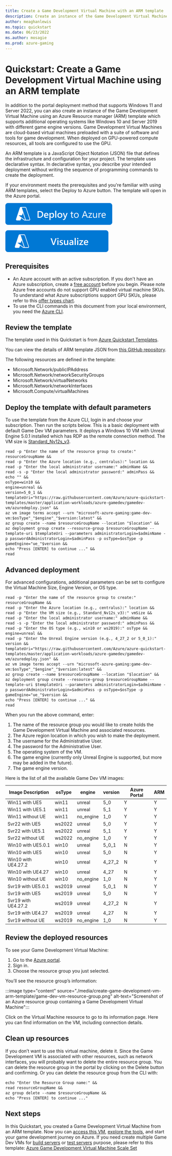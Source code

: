 ```yaml
---
title: Create a Game Development Virtual Machine with an ARM template
description: Create an instance of the Game Development Virtual Machine using an Azure Resource Manager (ARM) template.
author: meaghanlewis
ms.topic: quickstart
ms.date: 06/23/2022
ms.author: mosagie
ms.prod: azure-gaming
---
```


# Quickstart: Create a Game Development Virtual Machine using an ARM template

In addition to the portal deployment method that supports Windows 11 and Server 2022, you can also create an instance of the Game Development Virtual Machine using an Azure Resource manager (ARM) template which supports additional operating systems like Windows 10 and Server 2019 with different game engine versions. Game Development Virtual Machines are cloud-based virtual machines preloaded with a suite of software and tools for game development. When deployed on GPU-powered compute resources, all tools are configured to use the GPU.

An ARM template is a JavaScript Object Notation (JSON) file that defines the infrastructure and configuration for your project. The template uses declarative syntax. In declarative syntax, you describe your intended deployment without writing the sequence of programming commands to create the deployment.

If your environment meets the prerequisites and you're familiar with using ARM templates, select the Deploy to Azure button. The template will open in the Azure portal.

[![Deploy To Azure](https://raw.githubusercontent.com/Azure/azure-quickstart-templates/master/1-CONTRIBUTION-GUIDE/images/deploytoazure.svg?sanitize=true)](https://portal.azure.com/#create/Microsoft.Template/uri/https%3A%2F%2Fraw.githubusercontent.com%2FAzure%2Fazure-quickstart-templates%2Fmaster%2Fapplication-workloads%2Fazure-gamedev%2Fgamedev-vm%2Fazuredeploy.json)

[![Visualize](https://raw.githubusercontent.com/Azure/azure-quickstart-templates/master/1-CONTRIBUTION-GUIDE/images/visualizebutton.svg?sanitize=true)](http://armviz.io/#/?load=https%3A%2F%2Fraw.githubusercontent.com%2FAzure%2Fazure-quickstart-templates%2Fmaster%2Fapplication-workloads%2Fazure-gamedev%2Fgamedev-vm%2Fazuredeploy.json)

## Prerequisites

- An Azure account with an active subscription. If you don't have an Azure subscription, create a [free account](https://azure.microsoft.com/free) before you begin. Please note Azure free accounts do not support GPU enabled virtual machine SKUs. To understand what Azure subscriptions support GPU SKUs, please refer to this <a href="./offer-types.md" target="_blank">offer types chart</a>.
- To use the CLI commands in this document from your local environment, you need the [Azure CLI](/cli/azure/install-azure-cli).

## Review the template

The template used in this Quickstart is from [Azure Quickstart Templates](/azure/azure-quickstart-templates/gamedev-vm/).

You can view the details of ARM template JSON from [this GitHub repository](https://github.com/Azure/azure-quickstart-templates/blob/master/application-workloads/azure-gamedev/gamedev-vm/azuredeploy.json).  

<!-- <Add copy of ARM template JSON (it’s really big)> -->

The following resources are defined in the template:

- Microsoft.Network/publicIPAddress
- Microsoft.Network/networkSecurityGroups
- Microsoft.Network/virtualNetworks
- Microsoft.Network/networkInterfaces
- Microsoft.Compute/virtualMachines

## Deploy the template with default parameters

To use the template from the Azure CLI, login in and choose your subscription. Then run the scripts below. This is a basic deployment with default Game Dev VM parameters. It deploys a Windows 10 VM with Unreal Engine 5.0.1 installed which has RDP as the remote connection method. The VM size is <a href="/azure/virtual-machines/nvv3-series" target="_blank">Standard_Nv12s_v3</a>.

```azurecli-interactive
read -p "Enter the name of the resource group to create:" resourceGroupName && 
read -p "Enter the Azure location (e.g., centralus):" location && 
read -p "Enter the local administrator username:" adminName && 
read -s -p "Enter the local administrator password:" adminPass &&
echo "" && 
osType=win10 && 
engine=unreal && 
version=5_0_1 && 
templateUri="https://raw.githubusercontent.com/Azure/azure-quickstart-templates/master/application-workloads/azure-gamedev/gamedev-vm/azuredeploy.json" && 
az vm image terms accept --urn "microsoft-azure-gaming:game-dev-vm:$osType"_"$engine"_"$version:latest" && 
az group create --name $resourceGroupName --location "$location" && 
az deployment group create --resource-group $resourceGroupName --template-uri $templateUri --parameters administratorLogin=$adminName -p passwordAdministratorLogin=$adminPass -p osType=$osType -p gameEngine="ue_"$version && 
echo "Press [ENTER] to continue ..." && 
read 
```

## Advanced deployment

For advanced configurations, additional parameters can be set to configure the Virtual Machine Size, Engine Version, or OS type.  

```azurecli-interactive
read -p "Enter the name of the resource group to create:" resourceGroupName && 
read -p "Enter the Azure location (e.g., centralus):" location && 
read -p "Enter the VM size (e.g., Standard_Nv12s_v3):" vmSize && 
read -p "Enter the local administrator username:" adminName && 
read -s -p "Enter the local administrator password:" adminPass && 
read -p "Enter the OS type (e.g., win10 or ws2019):" osType && 
engine=unreal && 
read -p "Enter the Unreal Engine version (e.g., 4_27_2 or 5_0_1):" version && 
templateUri="https://raw.githubusercontent.com/Azure/azure-quickstart-templates/master/application-workloads/azure-gamedev/gamedev-vm/azuredeploy.json" && 
az vm image terms accept --urn "microsoft-azure-gaming:game-dev-vm:$osType"_"$engine"_"$version:latest" && 
az group create --name $resourceGroupName --location "$location" && 
az deployment group create --resource-group $resourceGroupName --template-uri $templateUri --parameters administratorLogin=$adminName -p passwordAdministratorLogin=$adminPass -p osType=$osType -p gameEngine="ue_"$version && 
echo "Press [ENTER] to continue ..." && 
read 
```

When you run the above command, enter:

1. The name of the resource group you would like to create holds the Game Development Virtual Machine and associated resources.
1. The Azure region location in which you wish to make the deployment.
1. The username for the Administrative User.
1. The password for the Administrative User.
1. The operating system of the VM.
1. The game engine (currently only Unreal Engine is supported, but more may be added in the future).
1. The game engine version.

Here is the list of all the available Game Dev VM images:

| Image Description | osType | engine | version | Azure Portal | ARM |
| --- | --- | ---| --- | --- | --- |
| Win11 with UE5 | win11 | unreal | 5_0 | Y | Y |
| Win11 with UE5.1 | win11| unreal | 5_1 | Y | Y |
| Win11 without UE | win11 | no_engine | 1_0 | Y | Y |
| Svr22 with UE5 | ws2022 | unreal | 5_0 | Y | Y |
| Svr22 with UE5.1 | ws2022 | unreal | 5_1 | Y | Y |
| Svr22 without UE | ws2022 | no_engine | 1_0 | Y | Y |
| Win10 with UE5.0.1 | win10 | unreal | 5_0_1 | N | Y |
| Win10 with UE5| win10| unreal| 5_0 | N | Y |
| Win10 with UE4.27.2 | win10| unreal| 4_27_2 | N | Y |
| Win10 with UE4.27 | win10 | unreal | 4_27 | N | Y
| Win10 without UE | win10 | no_engine | 1_0 | N | Y
| Svr19 with UE5.0.1 | ws2019 | unreal | 5_0_1 | N | Y |
| Svr19 with UE5 | ws2019 | unreal | 5_0 | N | Y |
| Svr19 with UE4.27.2 | ws2019| unreal | 4_27_2 | N | Y |
| Svr19 with UE4.27 | ws2019 | unreal | 4_27 | N | Y |
| Svr19 without UE | ws2019 | no_engine | 1_0 | N | Y |

## Review the deployed resources

To see your Game Development Virtual Machine:

1. Go to the [Azure portal](https://portal.azure.com).
2. Sign in.
3. Choose the resource group you just selected.

You’ll see the resource group’s information:

:::image type="content" source="./media/create-game-development-vm-arm-template/game-dev-vm-resource-group.png" alt-text="Screenshot of an Azure resource group containing a Game Development Virtual Machine":::

Click on the Virtual Machine resource to go to its information page. Here you can find information on the VM, including connection details.

## Clean up resources

If you don’t want to use this virtual machine, delete it. Since the Game Development VM is associated with other resources, such as network interfaces, you will probably want to delete the entire resource group. You can delete the resource group in the portal by clicking on the Delete button and confirming. Or you can delete the resource group from the CLI with:

```azurecli-interactive
echo "Enter the Resource Group name:" &&
read resourceGroupName &&
az group delete --name $resourceGroupName &&
echo "Press [ENTER] to continue ..."
```

## Next steps

In this Quickstart, you created a Game Development Virtual Machine from an ARM template. Now you can [access this VM](/gaming/azure/game-dev-virtual-machine/create-game-development-vm-for-unreal#access-the-game-development-vm), [explore the tools](/gaming/azure/game-dev-virtual-machine/tools-included-azure-game-dev-kit), and start your game development journey on Azure. 
If you need create multiple Game Dev VMs for <a href="/overview#using-as-build-servers" target="_blank">build servers</a> or <a href="/overview#using-as-test-servers" target="_blank">test servers</a> purpose, please refer to this template: [Azure Game Development Virtual Machine Scale Set](https://github.com/Azure/azure-quickstart-templates/tree/master/application-workloads/azure-gamedev/gamedev-vmss)
